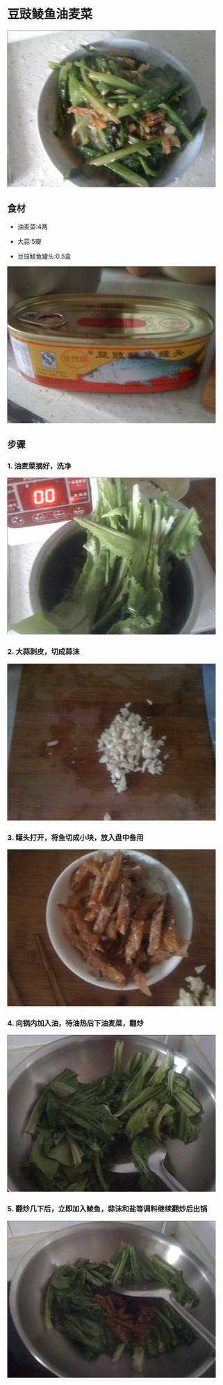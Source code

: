 豆豉鲮鱼油麦菜
===============================
![豆豉鲮鱼油麦菜](2015-04-07-dou-chi-ling-yu-you-mai-cai-06.jpg)


## 食材 ##
* 油麦菜:4两

* 大蒜:5瓣

* 豆豉鲮鱼罐头:0.5盒


![豆豉鲮鱼油麦菜](2015-04-07-dou-chi-ling-yu-you-mai-cai-02.jpg)


## 步骤 ##

### 1. 油麦菜摘好，洗净  ###


![豆豉鲮鱼油麦菜](2015-04-07-dou-chi-ling-yu-you-mai-cai-00.jpg)


### 2. 大蒜剥皮，切成蒜沫 ###


![豆豉鲮鱼油麦菜](2015-04-07-dou-chi-ling-yu-you-mai-cai-01.jpg)


### 3. 罐头打开，将鱼切成小块，放入盘中备用  ###


![豆豉鲮鱼油麦菜](2015-04-07-dou-chi-ling-yu-you-mai-cai-03.jpg)


### 4. 向锅内加入油，待油热后下油麦菜，翻炒 ###


![豆豉鲮鱼油麦菜](2015-04-07-dou-chi-ling-yu-you-mai-cai-04.jpg)


### 5. 翻炒几下后，立即加入鲮鱼，蒜沫和盐等调料继续翻炒后出锅 ###


![豆豉鲮鱼油麦菜](2015-04-07-dou-chi-ling-yu-you-mai-cai-05.jpg)


